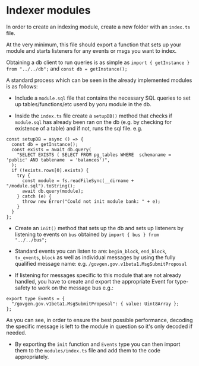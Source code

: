 # Indexer modules

In order to create an indexing module, create a new folder with an `index.ts` file.

At the very minimum, this file should export a function that sets up your module and starts listeners for any events or msgs you want to index.

Obtaining a db client to run queries is as simple as `import { getInstance } from "../../db";` and `const db = getInstance();`

A standard process which can be seen in the already implemented modules is as follows:

- Include a `module.sql` file that contains the necessary SQL queries to set up tables/functions/etc userd by yoru module in the db.

- Inside the `index.ts` file create a `setupDB()` method that checks if `module.sql` has already been ran on the db (e.g. by checking for existence of a table) and if not, runs the sql file. e.g.

```
const setupDB = async () => {
  const db = getInstance();
  const exists = await db.query(
    "SELECT EXISTS ( SELECT FROM pg_tables WHERE  schemaname = 'public' AND tablename  = 'balances')",
  );
  if (!exists.rows[0].exists) {
    try {
      const module = fs.readFileSync(__dirname + "/module.sql").toString();
      await db.query(module);
    } catch (e) {
      throw new Error("Could not init module bank: " + e);
    }
  }
};
```

- Create an `init()` method that sets up the db and sets up listeners by listening to events on `bus` obtained by `import { bus } from "../../bus";`

- Standard events you can listen to are: `begin_block`, `end_block`, `tx_events`, `block` as well as individual messages by using the fully qualified message name: e.g. `/govgen.gov.v1beta1.MsgSubmitProposal`

- If listening for messages specific to this module that are not already handled, you have to create and export the appropriate Event for type-safety to work on the message bus e.g.:

```
export type Events = {
  "/govgen.gov.v1beta1.MsgSubmitProposal": { value: Uint8Array };
};
```

As you can see, in order to ensure the best possible performance, decoding the specific message is left to the module in question so it's only decoded if needed.

- By exporting the `init` function and `Events` type you can then import them to the `modules/index.ts` file and add them to the code appropriately.